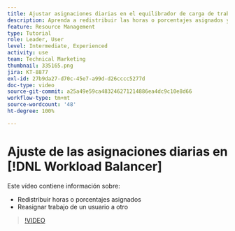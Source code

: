 ```yaml
---
title: Ajustar asignaciones diarias en el equilibrador de carga de trabajo
description: Aprenda a redistribuir las horas o porcentajes asignados y reasignar el trabajo de un usuario a otro.
feature: Resource Management
type: Tutorial
role: Leader, User
level: Intermediate, Experienced
activity: use
team: Technical Marketing
thumbnail: 335165.png
jira: KT-8877
exl-id: 27b9da27-d70c-45e7-a99d-d26cccc5277d
doc-type: video
source-git-commit: a25a49e59ca483246271214886ea4dc9c10e8d66
workflow-type: tm+mt
source-wordcount: '48'
ht-degree: 100%

---
```


# Ajuste de las asignaciones diarias en [!DNL Workload Balancer]

Este vídeo contiene información sobre:

* Redistribuir horas o porcentajes asignados
* Reasignar trabajo de un usuario a otro


>[!VIDEO](https://video.tv.adobe.com/v/335165/?quality=12&learn=on)
